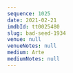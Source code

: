 ```yaml
---
sequence: 1025
date: 2021-02-21
imdbId: tt0025480
slug: bad-seed-1934
venue: null
venueNotes: null
medium: Arte
mediumNotes: null
---
```

